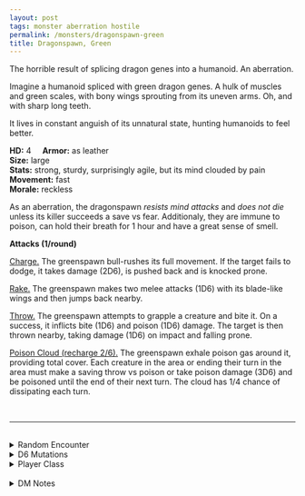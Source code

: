 ```yaml
---
layout: post
tags: monster aberration hostile
permalink: /monsters/dragonspawn-green
title: Dragonspawn, Green
---
```


The horrible result of splicing dragon genes into a humanoid. An aberration.

Imagine a humanoid spliced with green dragon genes. A hulk of muscles and green scales, with bony wings sprouting from its uneven arms. Oh, and with sharp long teeth.

It lives in constant anguish of its unnatural state, hunting humanoids to feel better.

**HD:** 4  &nbsp; &nbsp;  **Armor:** as leather <br>
**Size:** large <br>
**Stats:** strong, sturdy, surprisingly agile, but its mind clouded by pain <br>
**Movement:** fast <br>
**Morale:** reckless <br>

As an aberration, the dragonspawn *resists mind attacks* and *does not die* unless its killer succeeds a save vs fear. Additionaly, they are immune to poison, can hold their breath for 1 hour and have a great sense of smell.

**Attacks (1/round)**

<ins>Charge.</ins> The greenspawn bull-rushes its full movement. If the target fails to dodge, it takes damage (2D6), is pushed back and is knocked prone. 

<ins>Rake.</ins> The greenspawn makes two melee attacks (1D6) with its blade-like wings and then jumps back nearby.

<ins>Throw.</ins> The greenspawn attempts to grapple a creature and bite it. On a success, it inflicts bite (1D6) and poison (1D6) damage. The target is then thrown nearby, taking damage (1D6) on impact and falling prone.

<ins>Poison Cloud (recharge 2/6).</ins> The greenspawn exhale poison gas around it, providing total cover. Each creature in the area or ending their turn in the area must make a saving throw vs poison or take poison damage (3D6) and be poisoned until the end of their next turn. The cloud has 1/4 chance of dissipating each turn.

<br>

---

<br> 

<details markdown="1">
<summary>Random Encounter</summary>

1. **Monster:** 1 greenspawn.
1. **Lair:** A trashed ritual room with a giant broken green egg and unholy ritual scribblings. <br>	&nbsp; OR <br>	**Omen:** A terrifying roar of pain.
1. **Spoor:** The acrid smell of poison over signs of a recent gruesome fight.
1. **Tracks:** Uneven big humanoid tracks and broken things.
1. **Trace:** 1D10 dead fishes / birds, poisoned.
1. **Trace:** [rumor] Somebody has been looking for dragon eggs.
</details>

<details markdown="1">
<summary>D6 Mutations</summary>

Your studies of the aberration has changed you in horrible, gruesome ways: you lose your hair, you grow green scales and ...

1. ... muscles on one of your legs. Your running speed increases by 2, but missing a melee attack makes you fall prone.
1. ... a frilled mohawk on your head.
1. ... vestigial wings on your arms. They inflict damage like short swords. 
1. ... muscles on one of your arm. Melee attacks from this arm inflict 1 extra damage.
1. ... a tail. Your swim speed increases by 2.
1. ... spikes everywhere. you know the [spell word](https://saltygoo.github.io/class/magic-user#spell-words) *Poison* and gain one spell dice.
</details>

<details markdown="1">
<summary>Player Class</summary>
Play as a [mutant](https://saltygoo.github.io/class/fighter/mutant)! Instead of rolling on the mutation list foor the first roll, roll on the dragonspawn mutations. 
</details>

<br>

<details markdown="1">
<summary>DM Notes</summary>
The dragonspawns are a monsters that appear in the DnD 3e module the [Red Hand of Doom](https://www.dmsguild.com/product/28797/Red-Hand-of-Doom-3e). A rare appearance of mutants in modern DnD, but of course they are dragon themed. I made the green ones like sewer monster boss fight. — SaltyGoo
</details>
